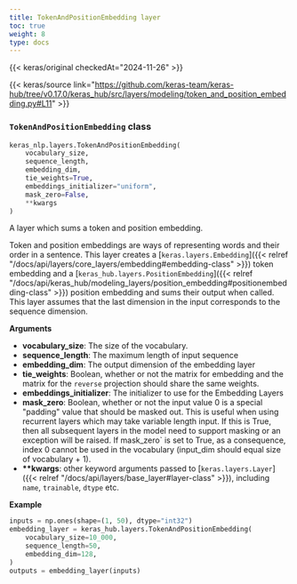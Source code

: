 ```yaml
---
title: TokenAndPositionEmbedding layer
toc: true
weight: 8
type: docs
---
```


{{< keras/original checkedAt="2024-11-26" >}}

{{< keras/source link="https://github.com/keras-team/keras-hub/tree/v0.17.0/keras_hub/src/layers/modeling/token_and_position_embedding.py#L11" >}}

### `TokenAndPositionEmbedding` class

```python
keras_nlp.layers.TokenAndPositionEmbedding(
    vocabulary_size,
    sequence_length,
    embedding_dim,
    tie_weights=True,
    embeddings_initializer="uniform",
    mask_zero=False,
    **kwargs
)
```

A layer which sums a token and position embedding.

Token and position embeddings are ways of representing words and their order
in a sentence. This layer creates a [`keras.layers.Embedding`]({{< relref "/docs/api/layers/core_layers/embedding#embedding-class" >}}) token embedding
and a [`keras_hub.layers.PositionEmbedding`]({{< relref "/docs/api/keras_hub/modeling_layers/position_embedding#positionembedding-class" >}}) position embedding and sums their
output when called. This layer assumes that the last dimension in the input
corresponds to the sequence dimension.

**Arguments**

- **vocabulary_size**: The size of the vocabulary.
- **sequence_length**: The maximum length of input sequence
- **embedding_dim**: The output dimension of the embedding layer
- **tie_weights**: Boolean, whether or not the matrix for embedding and
  the matrix for the `reverse` projection should share the same
  weights.
- **embeddings_initializer**: The initializer to use for the Embedding
  Layers
- **mask_zero**: Boolean, whether or not the input value 0 is a special
  "padding" value that should be masked out.
  This is useful when using recurrent layers which may take variable
  length input. If this is True, then all subsequent layers in the
  model need to support masking or an exception will be raised.
  If mask_zero` is set to True, as a consequence, index 0 cannot be
  used in the vocabulary
  (input_dim should equal size of vocabulary + 1).
- **\*\*kwargs**: other keyword arguments passed to [`keras.layers.Layer`]({{< relref "/docs/api/layers/base_layer#layer-class" >}}),
  including `name`, `trainable`, `dtype` etc.

**Example**

```python
inputs = np.ones(shape=(1, 50), dtype="int32")
embedding_layer = keras_hub.layers.TokenAndPositionEmbedding(
    vocabulary_size=10_000,
    sequence_length=50,
    embedding_dim=128,
)
outputs = embedding_layer(inputs)
```
